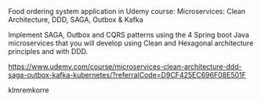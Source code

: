 Food ordering system application in Udemy course: Microservices: Clean Architecture, DDD, SAGA, Outbox & Kafka

Implement SAGA, Outbox and CQRS patterns using the 4 Spring boot Java microservices that you will develop using Clean and Hexagonal architecture principles and with DDD.

https://www.udemy.com/course/microservices-clean-architecture-ddd-saga-outbox-kafka-kubernetes/?referralCode=D9CF425EC696F08E501F


klmremkorre
